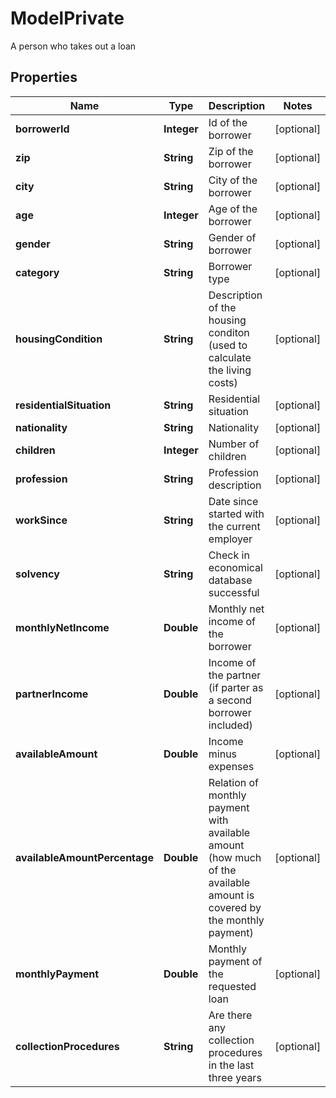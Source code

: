 

# ModelPrivate

A person who takes out a loan

## Properties

| Name | Type | Description | Notes |
|------------ | ------------- | ------------- | -------------|
|**borrowerId** | **Integer** | Id of the borrower |  [optional] |
|**zip** | **String** | Zip of the borrower |  [optional] |
|**city** | **String** | City of the borrower |  [optional] |
|**age** | **Integer** | Age of the borrower |  [optional] |
|**gender** | **String** | Gender of borrower |  [optional] |
|**category** | **String** | Borrower type |  [optional] |
|**housingCondition** | **String** | Description of the housing conditon (used to calculate the living costs) |  [optional] |
|**residentialSituation** | **String** | Residential situation |  [optional] |
|**nationality** | **String** | Nationality |  [optional] |
|**children** | **Integer** | Number of children |  [optional] |
|**profession** | **String** | Profession description |  [optional] |
|**workSince** | **String** | Date since started with the current employer |  [optional] |
|**solvency** | **String** | Check in economical database successful |  [optional] |
|**monthlyNetIncome** | **Double** | Monthly net income of the borrower |  [optional] |
|**partnerIncome** | **Double** | Income of the partner (if parter as a second borrower included) |  [optional] |
|**availableAmount** | **Double** | Income minus expenses |  [optional] |
|**availableAmountPercentage** | **Double** | Relation of monthly payment with available amount (how much of the available amount is covered by the monthly payment) |  [optional] |
|**monthlyPayment** | **Double** | Monthly payment of the requested loan |  [optional] |
|**collectionProcedures** | **String** | Are there any collection procedures in the last three years |  [optional] |



